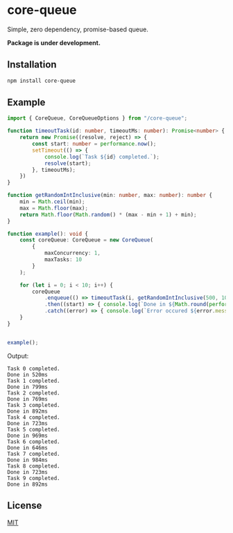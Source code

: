 # core-queue
Simple, zero dependency, promise-based queue.


**Package is under development.**

## Installation

```bash
npm install core-queue
```

## Example

```ts
import { CoreQueue, CoreQueueOptions } from "/core-queue";

function timeoutTask(id: number, timeoutMs: number): Promise<number> {
	return new Promise((resolve, reject) => {
		const start: number = performance.now();
		setTimeout(() => {
			console.log(`Task ${id} completed.`);
			resolve(start);
		}, timeoutMs);
	})
}

function getRandomIntInclusive(min: number, max: number): number {
	min = Math.ceil(min);
	max = Math.floor(max);
	return Math.floor(Math.random() * (max - min + 1) + min);
}

function example(): void {
	const coreQueue: CoreQueue = new CoreQueue(
		{
			maxConcurrency: 1,
			maxTasks: 10
		}
	);

	for (let i = 0; i < 10; i++) {
		coreQueue
			.enqueue(() => timeoutTask(i, getRandomIntInclusive(500, 1000)))
			.then((start) => { console.log(`Done in ${Math.round(performance.now() - start)}ms`) })
			.catch((error) => { console.log(`Error occured ${error.message}`) });
	}
}


example();
```

Output:
```
Task 0 completed.
Done in 520ms
Task 1 completed.
Done in 799ms
Task 2 completed.
Done in 769ms
Task 3 completed.
Done in 892ms
Task 4 completed.
Done in 723ms
Task 5 completed.
Done in 969ms
Task 6 completed.
Done in 646ms
Task 7 completed.
Done in 984ms
Task 8 completed.
Done in 723ms
Task 9 completed.
Done in 892ms
```

## License
[MIT](https://choosealicense.com/licenses/mit/)